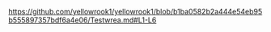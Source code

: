 https://github.com/yellowrook1/yellowrook1/blob/b1ba0582b2a444e54eb95b555897357bdf6a4e06/Testwrea.md#L1-L6

